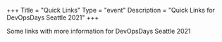 +++
Title = "Quick Links"
Type = "event"
Description = "Quick Links for DevOpsDays Seattle 2021"
+++

Some links with more information for DevOpsDays Seattle 2021
